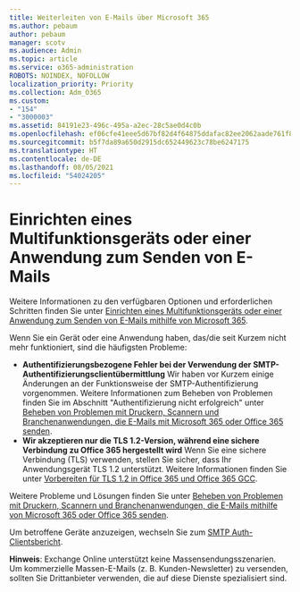 ```yaml
---
title: Weiterleiten von E-Mails über Microsoft 365
ms.author: pebaum
author: pebaum
manager: scotv
ms.audience: Admin
ms.topic: article
ms.service: o365-administration
ROBOTS: NOINDEX, NOFOLLOW
localization_priority: Priority
ms.collection: Adm_O365
ms.custom:
- "154"
- "3000003"
ms.assetid: 84191e23-496c-495a-a2ec-28c5ae0d4c0b
ms.openlocfilehash: ef06cfe41eee5d67bf82d4f64875ddafac82ee2062aade761f81b906cd428dd5
ms.sourcegitcommit: b5f7da89a650d2915dc652449623c78be6247175
ms.translationtype: HT
ms.contentlocale: de-DE
ms.lasthandoff: 08/05/2021
ms.locfileid: "54024205"
---
```

# <a name="set-up-a-multifunction-device-or-application-to-send-email"></a>Einrichten eines Multifunktionsgeräts oder einer Anwendung zum Senden von E-Mails

Weitere Informationen zu den verfügbaren Optionen und erforderlichen Schritten finden Sie unter [Einrichten eines Multifunktionsgeräts oder einer Anwendung zum Senden von E-Mails mithilfe von Microsoft 365](/Exchange/mail-flow-best-practices/how-to-set-up-a-multifunction-device-or-application-to-send-email-using-microsoft-365-or-office-365).
  
Wenn Sie ein Gerät oder eine Anwendung haben, das/die seit Kurzem nicht mehr funktioniert, sind die häufigsten Probleme:

- **Authentifizierungsbezogene Fehler bei der Verwendung der SMTP-Authentifizierungsclientübermittlung** Wir haben vor Kurzem einige Änderungen an der Funktionsweise der SMTP-Authentifizierung vorgenommen. Weitere Informationen zum Beheben von Problemen finden Sie im Abschnitt "Authentifizierung nicht erfolgreich" unter [Beheben von Problemen mit Druckern, Scannern und Branchenanwendungen, die E-Mails mit Microsoft 365 oder Office 365 senden](/Exchange/mail-flow-best-practices/fix-issues-with-printers-scanners-and-lob-applications-that-send-email-using-off#error-authentication-unsuccessful).
- **Wir akzeptieren nur die TLS 1.2-Version, während eine sichere Verbindung zu Office 365 hergestellt wird** Wenn Sie eine sichere Verbindung (TLS) verwenden, stellen Sie sicher, dass Ihr Anwendungsgerät TLS 1.2 unterstützt. Weitere Informationen finden Sie unter [Vorbereiten für TLS 1.2 in Office 365 und Office 365 GCC](/microsoft-365/compliance/prepare-tls-1.2-in-office-365).
 
Weitere Probleme und Lösungen finden Sie unter [Beheben von Problemen mit Druckern, Scannern und Branchenanwendungen, die E-Mails mithilfe von Microsoft 365 oder Office 365 senden](/Exchange/mail-flow-best-practices/fix-issues-with-printers-scanners-and-lob-applications-that-send-email-using-off).

Um betroffene Geräte anzuzeigen, wechseln Sie zum [SMTP Auth-Clientsbericht](https://protection.office.com/mailflow/dashboard).

**Hinweis**: Exchange Online unterstützt keine Massensendungsszenarien. Um kommerzielle Massen-E-Mails (z. B. Kunden-Newsletter) zu versenden, sollten Sie Drittanbieter verwenden, die auf diese Dienste spezialisiert sind.
